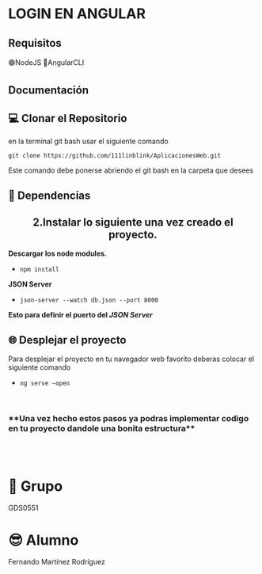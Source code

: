 # LOGIN EN ANGULAR

## Requisitos
🟢NodeJS
🔴AngularCLI

## Documentación 

## 💻 Clonar el Repositorio
en la terminal git bash usar el siguiente comando

```git clone https://github.com/111linblink/AplicacionesWeb.git```

Este comando debe ponerse abriendo el git bash en la carpeta que desees 


## 🧩 Dependencias
<h2 align="center"> 2.Instalar lo siguiente una vez creado el proyecto.</h2>

**Descargar los node modules.**

- ```npm install```

**JSON Server**

- ```json-server --watch db.json --port 8000```

**Esto para definir el puerto del *JSON Server***


## 🌐 Desplejar el proyecto
Para desplejar el proyecto en tu navegador web favorito deberas colocar el siguiente comando
- ```ng serve –open```

<br>

<h3> **Una vez hecho estos pasos ya podras implementar codigo en tu proyecto dandole una bonita estructura** </h3>

<br>
<br>

# 🗿 Grupo
GDS0551
# 😎 Alumno
Fernando Martínez Rodríguez


